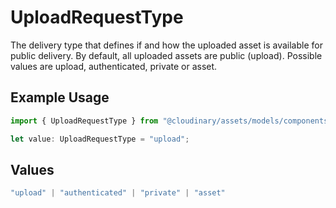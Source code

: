 # UploadRequestType

The delivery type that defines if and how the uploaded asset is available for public delivery. By default, all uploaded assets are public (upload). Possible values are upload, authenticated, private or asset.

## Example Usage

```typescript
import { UploadRequestType } from "@cloudinary/assets/models/components";

let value: UploadRequestType = "upload";
```

## Values

```typescript
"upload" | "authenticated" | "private" | "asset"
```